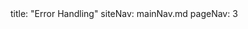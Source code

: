 <frontmatter>
title: "Error Handling"
siteNav: mainNav.md
pageNav: 3
</frontmatter>

<include src="container-inPage-asFlat.md" boilerplate />
